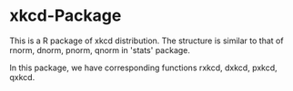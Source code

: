 # xkcd-Package

This is a R package of xkcd distribution. The structure is similar to that of rnorm, dnorm, pnorm, qnorm in 'stats' package.

In this package, we have corresponding functions rxkcd, dxkcd, pxkcd, qxkcd.
